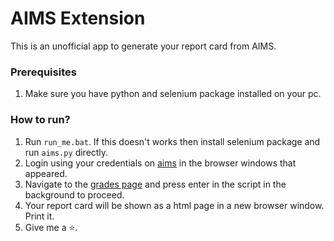# AIMS Extension

This is an unofficial app to generate your report card from AIMS.

### Prerequisites

1. Make sure you have python and selenium package installed on your pc.

### How to run?

1. Run ```run_me.bat```. If this doesn't works then install selenium package and run ```aims.py``` directly.
2. Login using your credentials on [aims](https://www.aims.iiitr.ac.in) in the browser windows that appeared.
3. Navigate to the [grades page](https://aims.iiitr.ac.in/iiitraichur/courseReg/myCrsHistoryPage?dbTbNm=mn&isMnDb=true) and press enter in the script in the background to proceed.
4. Your report card will be shown as a html page in a new browser window. Print it.
5. Give me a ⭐.

